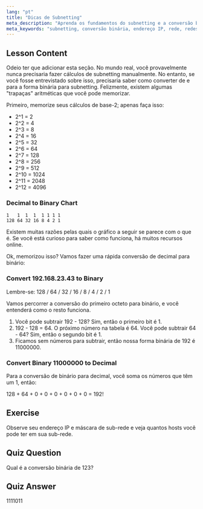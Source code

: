 ```yaml
---
lang: "pt"
title: "Dicas de Subnetting"
meta_description: "Aprenda os fundamentos do subnetting e a conversão binária para redes. Entenda endereços IP e máscaras de sub-rede com este guia para iniciantes. Comece a aprender agora!"
meta_keywords: "subnetting, conversão binária, endereço IP, rede, redes Linux, iniciante, tutorial, guia"
---
```


## Lesson Content

Odeio ter que adicionar esta seção. No mundo real, você provavelmente nunca precisaria fazer cálculos de subnetting manualmente. No entanto, se você fosse entrevistado sobre isso, precisaria saber como converter de e para a forma binária para subnetting. Felizmente, existem algumas "trapaças" aritméticas que você pode memorizar.

Primeiro, memorize seus cálculos de base-2; apenas faça isso:

- 2^1 = 2
- 2^2 = 4
- 2^3 = 8
- 2^4 = 16
- 2^5 = 32
- 2^6 = 64
- 2^7 = 128
- 2^8 = 256
- 2^9 = 512
- 2^10 = 1024
- 2^11 = 2048
- 2^12 = 4096

### Decimal to Binary Chart

```plaintext
1   1  1  1  1 1 1 1
128 64 32 16 8 4 2 1
```

Existem muitas razões pelas quais o gráfico a seguir se parece com o que é. Se você está curioso para saber como funciona, há muitos recursos online.

Ok, memorizou isso? Vamos fazer uma rápida conversão de decimal para binário:

### Convert 192.168.23.43 to Binary

Lembre-se: 128 / 64 / 32 / 16 / 8 / 4 / 2 / 1

Vamos percorrer a conversão do primeiro octeto para binário, e você entenderá como o resto funciona.

1. Você pode subtrair 192 - 128? Sim, então o primeiro bit é 1.
2. 192 - 128 = 64. O próximo número na tabela é 64. Você pode subtrair 64 - 64? Sim, então o segundo bit é 1.
3. Ficamos sem números para subtrair, então nossa forma binária de 192 é 11000000.

### Convert Binary 11000000 to Decimal

Para a conversão de binário para decimal, você soma os números que têm um 1, então:

128 + 64 + 0 + 0 + 0 + 0 + 0 + 0 = 192!

## Exercise

Observe seu endereço IP e máscara de sub-rede e veja quantos hosts você pode ter em sua sub-rede.

## Quiz Question

Qual é a conversão binária de 123?

## Quiz Answer

1111011
